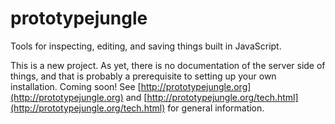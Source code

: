 prototypejungle
===============

Tools for inspecting, editing, and saving things built in JavaScript.


This is a new project. As yet, there is no documentation of the server side of things, and that is probably a 
prerequisite to setting up your own installation. Coming soon! See
[http://prototypejungle.org](http://prototypejungle.org) and 
[http://prototypejungle.org/tech.html](http://prototypejungle.org/tech.html) for general information.

